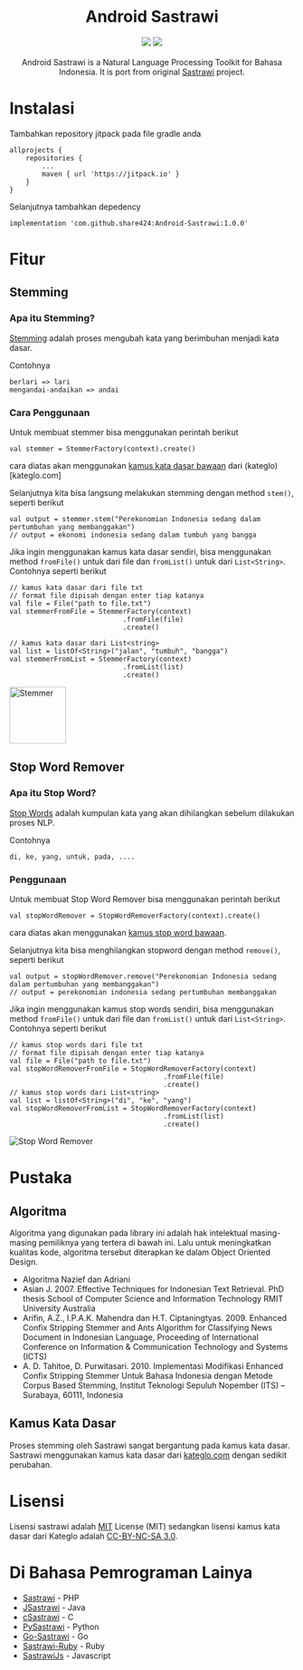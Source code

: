 <h1 align="center">Android Sastrawi</h1>
<p align="center">
  <a href="https://jitpack.io/#share424/Android-Sastrawi"><img src="https://jitpack.io/v/share424/Android-Sastrawi.svg"/></a>
  <a href="https://opensource.org/licenses/MIT"><img src="https://img.shields.io/badge/License-MIT-blue.svg"/></a>
  <br /><br />
Android Sastrawi is a Natural Language Processing Toolkit for Bahasa Indonesia. It is port from original <a href="https://github.com/sastrawi/sastrawi">Sastrawi</a> project.
</p>


# Instalasi
Tambahkan repository jitpack pada file gradle anda
```
allprojects {
	repositories {
		...
		maven { url 'https://jitpack.io' }
	}
}
```
Selanjutnya tambahkan depedency
```
implementation 'com.github.share424:Android-Sastrawi:1.0.0'
```
# Fitur
## Stemming
### Apa itu Stemming?
[Stemming](https://en.wikipedia.org/wiki/Stemming) adalah proses mengubah kata yang berimbuhan menjadi kata dasar. 

Contohnya
```
berlari => lari
mengandai-andaikan => andai
```
### Cara Penggunaan
Untuk membuat stemmer bisa menggunakan perintah berikut
```
val stemmer = StemmerFactory(context).create()
```
cara diatas akan menggunakan [kamus kata dasar bawaan](https://github.com/share424/Android-Sastrawi/raw/master/sastrawi/src/main/assets/kata_dasar.txt) dari (kateglo)[kateglo.com]

Selanjutnya kita bisa langsung melakukan stemming dengan method `stem()`, seperti berikut
```
val output = stemmer.stem("Perekonomian Indonesia sedang dalam pertumbuhan yang membanggakan")
// output = ekonomi indonesia sedang dalam tumbuh yang bangga
```
Jika ingin menggunakan kamus kata dasar sendiri, bisa menggunakan method `fromFile()` untuk dari file dan `fromList()` untuk dari `List<String>`. Contohnya seperti berikut
```
// kamus kata dasar dari file txt
// format file dipisah dengan enter tiap katanya
val file = File("path to file.txt")
val stemmerFromFile = StemmerFactory(context)
                            .fromFile(file)
                            .create()
                        
// kamus kata dasar dari List<string>
val list = listOf<String>("jalan", "tumbuh", "bangga")
val stemmerFromList = StemmerFactory(context)
                            .fromList(list)
                            .create()
```
<img src="https://github.com/share424/Android-Sastrawi/raw/master/images/stemmer.jpeg"
     alt="Stemmer"
     style="height: 100px" />
## Stop Word Remover
### Apa itu Stop Word?
[Stop Words](https://en.wikipedia.org/wiki/Stop_words) adalah kumpulan kata yang akan dihilangkan sebelum dilakukan proses NLP.

Contohnya
```
di, ke, yang, untuk, pada, ....
```
### Penggunaan
Untuk membuat Stop Word Remover bisa menggunakan perintah berikut
```
val stopWordRemover = StopWordRemoverFactory(context).create()
```
cara diatas akan menggunakan [kamus stop word bawaan](https://github.com/share424/Android-Sastrawi/raw/master/sastrawi/src/main/assets/stop_words.txt).

Selanjutnya kita bisa menghilangkan stopword dengan method `remove()`, seperti berikut
```
val output = stopWordRemover.remove("Perekonomian Indonesia sedang dalam pertumbuhan yang membanggakan")
// output = perekonomian indonesia sedang pertumbuhan membanggakan
```
Jika ingin menggunakan kamus stop words sendiri, bisa menggunakan method `fromFile()` untuk dari file dan `fromList()` untuk dari `List<String>`. Contohnya seperti berikut
```
// kamus stop words dari file txt
// format file dipisah dengan enter tiap katanya
val file = File("path to file.txt")
val stopWordRemoverFromFile = StopWordRemoverFactory(context)
                                      .fromFile(file)
                                      .create()
// kamus stop words dari List<string>
val list = listOf<String>("di", "ke", "yang")
val stopWordRemoverFromList = StopWordRemoverFactory(context)
                                      .fromList(list)
                                      .create()
```
![Stop Word Remover](https://github.com/share424/Android-Sastrawi/raw/master/images/stop_word.jpeg)
# Pustaka
## Algoritma
Algoritma yang digunakan pada library ini adalah hak intelektual masing-masing pemiliknya yang tertera di bawah ini. Lalu untuk meningkatkan kualitas kode, algoritma tersebut diterapkan ke dalam Object Oriented Design.
- Algoritma Nazief dan Adriani
- Asian J. 2007. Effective Techniques for Indonesian Text Retrieval. PhD thesis School of Computer Science and Information Technology RMIT University Australia
- Arifin, A.Z., I.P.A.K. Mahendra dan H.T. Ciptaningtyas. 2009. Enhanced Confix Stripping Stemmer and Ants Algorithm for Classifying News Document in Indonesian Language, Proceeding of International Conference on Information & Communication Technology and Systems (ICTS)
- A. D. Tahitoe, D. Purwitasari. 2010. Implementasi Modifikasi Enhanced Confix Stripping Stemmer Untuk Bahasa Indonesia dengan Metode Corpus Based Stemming, Institut Teknologi Sepuluh Nopember (ITS) – Surabaya, 60111, Indonesia
## Kamus Kata Dasar
Proses stemming oleh Sastrawi sangat bergantung pada kamus kata dasar. Sastrawi menggunakan kamus kata dasar dari [kateglo.com](http://kateglo.com) dengan sedikit perubahan.
# Lisensi
Lisensi sastrawi adalah [MIT](http://choosealicense.com/licenses/mit/) License (MIT) sedangkan lisensi kamus kata dasar dari Kateglo adalah [CC-BY-NC-SA 3.0](https://github.com/ivanlanin/kateglo#lisensi-isi).
# Di Bahasa Pemrograman Lainya
- [Sastrawi](https://github.com/sastrawi/sastrawi) - PHP
- [JSastrawi](https://github.com/jsastrawi/jsastrawi) - Java
- [cSastrawi](https://github.com/mohangk/c_sastrawi) - C
- [PySastrawi](https://github.com/har07/PySastrawi) - Python
- [Go-Sastrawi](https://github.com/RadhiFadlillah/go-sastrawi) - Go
- [Sastrawi-Ruby](https://github.com/meisyal/sastrawi-ruby) - Ruby
- [SastrawiJs](https://github.com/damzaky/sastrawijs) - Javascript
